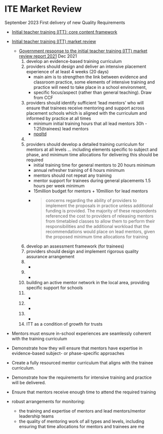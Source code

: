 ITE Market Review
=================

September 2023 First delivery of new Quality Requirements
* [Initial teacher training (ITT): core content framework](https://www.gov.uk/government/publications/initial-teacher-training-itt-core-content-framework)

* [Initial teacher training (ITT) market review](https://www.gov.uk/government/publications/initial-teacher-training-itt-market-review/initial-teacher-training-itt-market-review-overview#changes-to-itt)
    * [Government response to the initial teacher training (ITT) market review report 2021](https://assets.publishing.service.gov.uk/government/uploads/system/uploads/attachment_data/file/1059746/FOR_PUBLICATION_Government_response_to_the_initial_teacher_training__ITT__market_review_report.pdf) Dec 2021
        1. develop an evidence-based training curriculum
        2. providers should design and deliver an intensive placement experience of at least 4 weeks (20 days)
            * main aim is to strengthen the link between evidence and classroom practice, some elements of intensive training and practice will need to take place in a school environment,
            * specific focus/aspect (rather than general teaching). Draw from CCF
        3. providers should identify sufficient ‘lead mentors’ who will ensure that trainees receive mentoring and support across placement schools which is aligned with the curriculum and informed by practice at all times
            * minimum initial training hours that all lead mentors 30h - 1:25(trainees) lead mentors
            * [npqltd](https://www.ambition.org.uk/programmes/npqltd/)
        4. 
        5. providers should develop a detailed training curriculum for mentors at all levels ... including elements specific to subject and phase, and minimum time allocations for delivering this should be required
            * initial training time for general mentors to 20 hours minimum
            * annual refresher training of 6 hours minimum
            * mentors should not repeat any training
            * mentor support for trainees during general placements 1.5 hours per week minimum
            * 15million budget for mentors + 10million for lead mentors
            * > concerns regarding the ability of providers to implement the proposals in practice unless additional funding is provided. 
              > The majority of these respondents referenced the cost to providers of releasing mentors from timetabled classes to allow them to perform their responsibilities and the additional workload that the recommendations would place on lead mentors, given the proposed minimum time allocations for training
        6. develop an assessment framework (for trainees)
        7. providers should design and implement rigorous quality assurance arrangement
        8. -
        9.  -
        10.  building an active mentor network in the local area, providing specific support for schools
        11.  -
        12.  -
        13.  -
        14.  ITT as a condition of growth for trusts

* Mentors must ensure in-school experiences are seamlessly coherent with the training curriculum
* Demonstrate how they will ensure that mentors have expertise in evidence-based subject- or phase-specific approaches
* Create a fully resourced mentor curriculum that aligns with the trainee curriculum.
* Demonstrate how the requirements for intensive training and practice will be delivered.
* Ensure that mentors receive enough time to attend the required training
*  robust arrangements for monitoring:
    *  the training and expertise of mentors and lead mentors/mentor leadership teams
    *  the quality of mentoring work of all types and levels, including ensuring that time allocations for mentors and trainees are me



